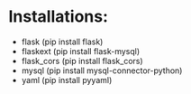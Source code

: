 # Installations:

- flask (pip install flask)
- flaskext (pip install flask-mysql)
- flask_cors (pip install flask_cors)
- mysql (pip install mysql-connector-python)
- yaml (pip install pyyaml)
